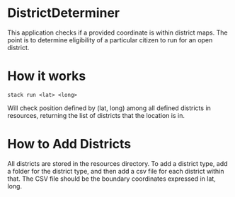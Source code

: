 # DistrictDeterminer
This application checks if a provided coordinate is within district maps. The point is to determine eligibility of a particular
citizen to run for an open district.

# How it works
```
stack run <lat> <long>
```
Will check position defined by (lat, long) among all defined districts in resources, returning the list of districts that
the location is in.

# How to Add Districts
All districts are stored in the resources directory. To add a district type, add a folder for the district type, and then add a
csv file for each district within that. The CSV file should be the boundary coordinates expressed in lat, long.